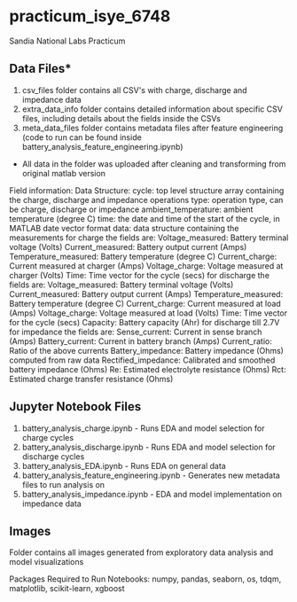 # practicum_isye_6748
Sandia National Labs Practicum

## Data Files*
1. csv_files folder contains all CSV's with charge, discharge and impedance data
2. extra_data_info folder contains detailed information about specific CSV files, including details about the fields inside the CSVs
3. meta_data_files folder contains metadata files after feature engineering (code to run can be found inside battery_analysis_feature_engineering.ipynb)
* All data in the folder was uploaded after cleaning and transforming from original matlab version

Field information:
Data Structure:
cycle:	top level structure array containing the charge, discharge and impedance operations
	type: 	operation  type, can be charge, discharge or impedance
	ambient_temperature:	ambient temperature (degree C)
	time: 	the date and time of the start of the cycle, in MATLAB  date vector format
	data:	data structure containing the measurements
	   for charge the fields are:
		Voltage_measured: 	Battery terminal voltage (Volts)
		Current_measured:	Battery output current (Amps)
		Temperature_measured: 	Battery temperature (degree C)
		Current_charge:		Current measured at charger (Amps)
		Voltage_charge:		Voltage measured at charger (Volts)
		Time:			Time vector for the cycle (secs)
	   for discharge the fields are:
		Voltage_measured: 	Battery terminal voltage (Volts)
		Current_measured:	Battery output current (Amps)
		Temperature_measured: 	Battery temperature (degree C)
		Current_charge:		Current measured at load (Amps)
		Voltage_charge:		Voltage measured at load (Volts)
		Time:			Time vector for the cycle (secs)
		Capacity:		Battery capacity (Ahr) for discharge till 2.7V 
	   for impedance the fields are:
		Sense_current:		Current in sense branch (Amps)
		Battery_current:	Current in battery branch (Amps)
		Current_ratio:		Ratio of the above currents 
		Battery_impedance:	Battery impedance (Ohms) computed from raw data
		Rectified_impedance:	Calibrated and smoothed battery impedance (Ohms) 
		Re:			Estimated electrolyte resistance (Ohms)
		Rct:			Estimated charge transfer resistance (Ohms)

## Jupyter Notebook Files
1. battery_analysis_charge.ipynb - Runs EDA and model selection for charge cycles
2. battery_analysis_discharge.ipynb - Runs EDA and model selection for discharge cycles
3. battery_analysis_EDA.ipynb - Runs EDA on general data
4. battery_analysis_feature_engineering.ipynb - Generates new metadata files to run analysis on
5. battery_analysis_impedance.ipynb - EDA and model implementation on impedance data

## Images
Folder contains all images generated from exploratory data analysis and model visualizations

Packages Required to Run Notebooks:
numpy, pandas, seaborn, os, tdqm, matplotlib, scikit-learn, xgboost
